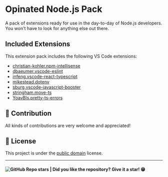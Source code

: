 # Opinated Node.js Pack 

A pack of extensions ready for use in the day-to-day of Node.js developers.
You won't have to look for anything else out there.

## Included Extensions

This extension pack includes the following VS Code extensions:

- [christian-kohler.npm-intellisense](https://marketplace.visualstudio.com/items?itemName=christian-kohler.npm-intellisense)
- [dbaeumer.vscode-eslint](https://marketplace.visualstudio.com/items?itemName=dbaeumer.vscode-eslint)
- [infeng.vscode-react-typescript](https://marketplace.visualstudio.com/items?itemName=infeng.vscode-react-typescript)
- [mikestead.dotenv](https://marketplace.visualstudio.com/items?itemName=mikestead.dotenv)
- [sburg.vscode-javascript-booster](https://marketplace.visualstudio.com/items?itemName=sburg.vscode-javascript-booster)
- [stringham.move-ts](https://marketplace.visualstudio.com/items?itemName=stringham.move-ts)
- [YoavBls.pretty-ts-errors](https://marketplace.visualstudio.com/items?itemName=YoavBls.pretty-ts-errors)

## 🤝 Contribution

All kinds of contributions are very welcome and appreciated!

## 📝 License

This project is under the [public domain](LICENSE.md) license.

---

<h4>  
  <img alt="GitHub Repo stars" src="https://img.shields.io/github/stars/andersonbosa/vsc_opinated_extension_packs?style=social">
  | Did you like the repository? Give it a star! 😁
</h4>
